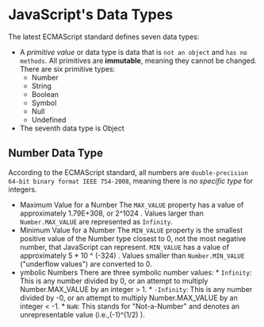 # JavaScript's Data Types
The latest ECMAScript standard defines seven data types:

* A _primitive value_ or data type is data that is `not an object` and `has no methods`. All primitives are **immutable**, meaning they cannot be changed. There are six primitive types:
    * Number
    * String
    * Boolean
    * Symbol
    * Null
    * Undefined
* The seventh data type is Object
## Number Data Type
According to the ECMAScript standard, all numbers are `double-precision 64-bit binary format IEEE 754-2008`, meaning there is _no specific type_ for integers.
* Maximum Value for a Number
The `MAX_VALUE` property has a value of approximately 1.79E+308, or 2^1024 . Values larger than `Number.MAX_VALUE` are represented as `Infinity`.
* Minimum Value for a Number
The `MIN_VALUE` property is the smallest positive value of the Number type closest to 0, not the most negative number, that JavaScript can represent. `MIN_VALUE` has a value of approximately 5 * 10 ^ (-324) . Values smaller than `Number.MIN_VALUE` ("underflow values") are converted to 0.
* ymbolic Numbers
There are three symbolic number values:
      * `Infinity`: This is any number divided by 0, or an attempt to multiply Number.MAX_VALUE by an integer > 1.
      * `-Infinity`: This is any number divided by -0, or an attempt to multiply Number.MAX_VALUE by an integer < -1.
      * `NaN`: This stands for "Not-a-Number" and denotes an unrepresentable value (i.e.,(-1)^(1/2) ).
##
##
##
##
##
##
